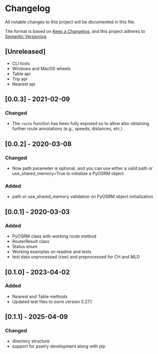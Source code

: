 # Changelog
All notable changes to this project will be documented in this file.

The format is based on [Keep a Changelog](https://keepachangelog.com/en/1.0.0/),
and this project adheres to [Semantic Versioning](https://semver.org/spec/v2.0.0.html).

## [Unreleased]
- CLI tools
- Windows and MacOS wheels
- Table api
- Trip api
- Nearest api

## [0.0.3] - 2021-02-09
### Changed
- The `route` function has been fully exposed so to allow also obtaining further
  route annotations (e.g., speeds, distances, etc.)

## [0.0.2] - 2020-03-08
### Changed
- Now path parameter is optional, and you can use either a valid path or
  use_shared_memory=True to initialize a PyOSRM object

### Added
- path or use_shared_memory validation on PyOSRM object initialization

## [0.0.1] - 2020-03-03
### Added
- PyOSRM class with working route method
- RouterResult class
- Status enum
- Working examples on readme and tests
- test data unprocessed (raw) and preprocessed for CH and MLD

## [0.1.0] - 2023-04-02
### Added
- Nearest and Table methods
- Updated test files to osrm version 5.27.1

## [0.1.1] - 2025-04-09
### Changed
- directory structure
- support for poetry development along with pip
